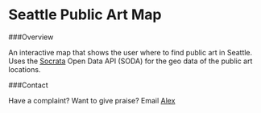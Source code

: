 Seattle Public Art Map
===

###Overview

An interactive map that shows the user where to find public art in Seattle.  Uses the [Socrata](http://socrata.com) Open Data API (SODA) for the geo data of the public art locations.  

###Contact

Have a complaint?  Want to give praise?  Email [Alex](mailto:alexandermichaelmiranda@gmail.com)
